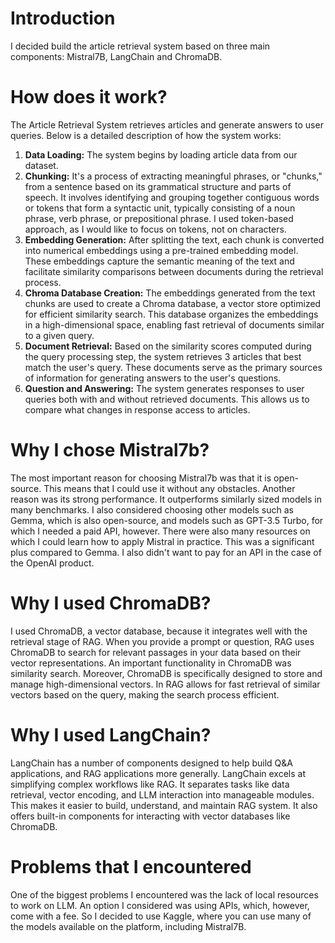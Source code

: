 # Introduction
I decided build the article retrieval system based on three main components: Mistral7B, LangChain and ChromaDB.

# How does it work?
The Article Retrieval System retrieves articles and generate answers to user queries. Below is a detailed description of how the system works:

1. <b>Data Loading:</b> The system begins by loading article data from our dataset.
2. <b>Chunking:</b> It's a process of extracting meaningful phrases, or "chunks," from a sentence based on its grammatical structure and parts of speech. It involves identifying and grouping together contiguous words or tokens that form a syntactic unit, typically consisting of a noun phrase, verb phrase, or prepositional phrase. I used token-based approach, as I would like to focus on tokens, not on characters.
3. <b>Embedding Generation:</b> After splitting the text, each chunk is converted into numerical embeddings using a pre-trained embedding model. These embeddings capture the semantic meaning of the text and facilitate similarity comparisons between documents during the retrieval process.
4. <b>Chroma Database Creation:</b> The embeddings generated from the text chunks are used to create a Chroma database, a vector store optimized for efficient similarity search. This database organizes the embeddings in a high-dimensional space, enabling fast retrieval of documents similar to a given query.
5. <b>Document Retrieval:</b> Based on the similarity scores computed during the query processing step, the system retrieves 3 articles that best match the user's query. These documents serve as the primary sources of information for generating answers to the user's questions.
6. <b>Question and Answering:</b> The system generates responses to user queries both with and without retrieved documents. This allows us to compare what changes in response access to articles.

# Why I chose Mistral7b?
The most important reason for choosing Mistral7b was that it is open-source. This means that I could use it without any obstacles. Another reason was its strong performance. It outperforms similarly sized models in many benchmarks. I also considered choosing other models such as Gemma, which is also open-source, and models such as GPT-3.5 Turbo, for which I needed a paid API, however. There were also many resources on which I could learn how to apply Mistral in practice. This was a significant plus compared to Gemma. I also didn't want to pay for an API in the case of the OpenAI product.

# Why I used ChromaDB?
I used ChromaDB, a vector database, because it integrates well with the retrieval stage of RAG. When you provide a prompt or question, RAG uses ChromaDB to search for relevant passages in your data based on their vector representations. An important functionality in ChromaDB was similarity search. Moreover, ChromaDB is specifically designed to store and manage high-dimensional vectors. In RAG allows for fast retrieval of similar vectors based on the query, making the search process efficient.

# Why I used LangChain?
LangChain has a number of components designed to help build Q&A applications, and RAG applications more generally. LangChain excels at simplifying complex workflows like RAG. It separates tasks like data retrieval, vector encoding, and LLM interaction into manageable modules. This makes it easier to build, understand, and maintain RAG system. It also offers built-in components for interacting with vector databases like ChromaDB.

# Problems that I encountered
One of the biggest problems I encountered was the lack of local resources to work on LLM. An option I considered was using APIs, which, however, come with a fee. So I decided to use Kaggle, where you can use many of the models available on the platform, including Mistral7B.

